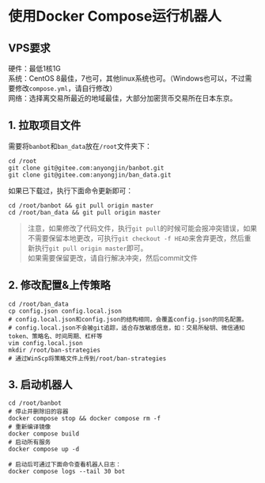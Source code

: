 # 使用Docker Compose运行机器人

## VPS要求
硬件：最低1核1G  
系统：CentOS 8最佳，7也可，其他linux系统也可。（Windows也可以，不过需要修改`compose.yml`，请自行修改）  
网络：选择离交易所最近的地域最佳，大部分加密货币交易所在日本东京。  

## 1. 拉取项目文件
需要将`banbot`和`ban_data`放在`/root`文件夹下：  
```shell
cd /root
git clone git@gitee.com:anyongjin/banbot.git
git clone git@gitee.com:anyongjin/ban_data.git
```
如果已下载过，执行下面命令更新即可：
```shell
cd /root/banbot && git pull origin master
cd /root/ban_data && git pull origin master
```
> 注意，如果修改了代码文件，执行`git pull`的时候可能会报冲突错误，如果不需要保留本地更改，可执行`git checkout -f HEAD`来舍弃更改，然后重新执行`git pull origin master`即可。  
> 如果需要保留更改，请自行解决冲突，然后commit文件
## 2. 修改配置&上传策略
```shell
cd /root/ban_data
cp config.json config.local.json
# config.local.json和config.json的结构相同，会覆盖config.json的同名配置。
# config.local.json不会被git追踪，适合存放敏感信息，如：交易所秘钥、微信通知token、策略名、时间周期、杠杆等
vim config.local.json
mkdir /root/ban-strategies
# 通过WinScp将策略文件上传到/root/ban-strategies
```
## 3. 启动机器人
```shell
cd /root/banbot
# 停止并删除旧的容器
docker compose stop && docker compose rm -f
# 重新编译镜像
docker compose build
# 启动所有服务
docker compose up -d

# 启动后可通过下面命令查看机器人日志：
docker compose logs --tail 30 bot
```